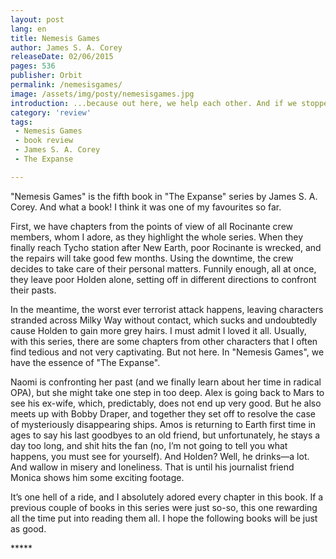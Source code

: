 ```yaml
---
layout: post
lang: en
title: Nemesis Games
author: James S. A. Corey
releaseDate: 02/06/2015
pages: 536
publisher: Orbit
permalink: /nemesisgames/
image: /assets/img/posty/nemesisgames.jpg
introduction: ...because out here, we help each other. And if we stopped doing that because we're more important or because the rules don't apply to us anymore, I can make a decent case we've stopped being the good guys.
category: 'review'
tags:
 - Nemesis Games
 - book review
 - James S. A. Corey
 - The Expanse

---
```


  "Nemesis Games" is the fifth book in "The Expanse" series by James S. A. Corey. And what a book! I think it was one of my favourites so far.

  First, we have chapters from the points of view of all Rocinante crew members, whom I adore, as they highlight the whole series. When they finally reach Tycho station after New Earth, poor Rocinante is wrecked, and the repairs will take good few months. Using the downtime, the crew decides to take care of their personal matters. Funnily enough, all at once, they leave poor Holden alone, setting off in different directions to confront their pasts.

  In the meantime, the worst ever terrorist attack happens, leaving characters stranded across Milky Way without contact, which sucks and undoubtedly cause Holden to gain more grey hairs. I must admit I loved it all. Usually, with this series, there are some chapters from other characters that I often find tedious and not very captivating. But not here. In "Nemesis Games", we have the essence of "The Expanse".

  Naomi is confronting her past (and we finally learn about her time in radical OPA), but she might take one step in too deep. Alex is going back to Mars to see his ex-wife, which, predictably, does not end up very good. But he also meets up with Bobby Draper, and together they set off to resolve the case of mysteriously disappearing ships. Amos is returning to Earth first time in ages to say his last goodbyes to an old friend, but unfortunately, he stays a day too long, and shit hits the fan (no, I’m not going to tell you what happens, you must see for yourself). And Holden? Well, he drinks—a lot. And wallow in misery and loneliness. That is until his journalist friend Monica shows him some exciting footage.

  It’s one hell of a ride, and I absolutely adored every chapter in this book. If a previous couple of books in this series were just so-so, this one rewarding all the time put into reading them all. I hope the following books will be just as good.

  \*\*\*\*\*
